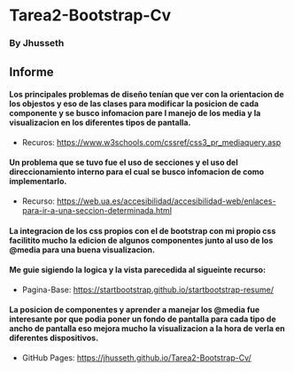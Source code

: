 # Tarea2-Bootstrap-Cv

### By Jhusseth

## Informe

#### Los principales problemas de diseño tenían que ver con la orientacion de los objestos y eso de las clases para modificar la posicion de cada componente y se busco infomacion pare l manejo de los media y la visualizacion en los diferentes tipos de pantalla.
* Recuros: https://www.w3schools.com/cssref/css3_pr_mediaquery.asp

#### Un problema que se tuvo fue el uso de secciones y el uso del direccionamiento interno para el cual se busco infomacion de como implementarlo.
* Recurso: https://web.ua.es/accesibilidad/accesibilidad-web/enlaces-para-ir-a-una-seccion-determinada.html

#### La integracion de los css propios con el de bootstrap con mi propio css facilitito mucho la edicion de algunos componentes junto al uso de los @media para una buena visualizacion.

#### Me guie sigiendo la logica y la vista parecedida al sigueinte recurso:
* Pagina-Base: https://startbootstrap.github.io/startbootstrap-resume/

#### La posicion de componentes y aprender a manejar los @media fue interesante por que podia poner un fondo de pantalla para cada tipo de ancho de pantalla eso mejora mucho la visualizacion a la hora de verla en diferentes dispositivos. 


* GitHub Pages: https://jhusseth.github.io/Tarea2-Bootstrap-Cv/
